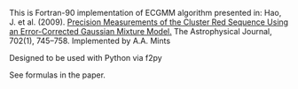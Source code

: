 This is Fortran-90 implementation of ECGMM algorithm presented in:
Hao, J. et al. (2009).
[Precision Measurements of the Cluster Red Sequence Using an Error-Corrected Gaussian Mixture Model.](http://arxiv.org/abs/0907.4383)
The Astrophysical Journal, 702(1), 745–758.
Implemented by A.A. Mints

Designed to be used with Python via f2py

See formulas in the paper.